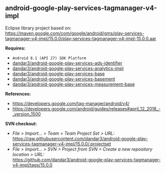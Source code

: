 ## android-google-play-services-tagmanager-v4-impl

Eclipse library project based on:<br/>
https://maven.google.com/com/google/android/gms/play-services-tagmanager-v4-impl/15.0.0/play-services-tagmanager-v4-impl-15.0.0.aar

**Requires:**
- `Android 8.1 (API 27) SDK Platform`
- [dandar3/android-google-play-services-ads-identifier](https://github.com/dandar3/android-google-play-services-ads-identifier/tree/15.0.0)
- [dandar3/android-google-play-services-analytics-impl](https://github.com/dandar3/android-google-play-services-analytics-impl/tree/15.0.0)
- [dandar3/android-google-play-services-base](https://github.com/dandar3/android-google-play-services-base/tree/15.0.0)
- [dandar3/android-google-play-services-basement](https://github.com/dandar3/android-google-play-services-basement/tree/15.0.0)
- [dandar3/android-google-play-services-measurement-base](https://github.com/dandar3/android-google-play-services-measurement-base/tree/15.0.0)

**References:**
- https://developers.google.com/tag-manager/android/v4/
- https://developers.google.com/android/guides/releases#april_12_2018_-_version_1500

**SVN checkout:**
- _File > Import... > Team > Team Project Set > URL:_<br/>
  https://raw.githubusercontent.com/dandar3/android-google-play-services-tagmanager-v4-impl/15.0.0/.projectset
- _File > Import... > SVN > Project from SVN > Create a new repository location > URL:_<br/> 
  https://github.com/dandar3/android-google-play-services-tagmanager-v4-impl/tags/15.0.0
